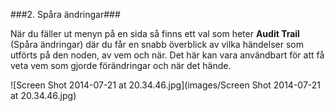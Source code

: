 ###2. Spåra ändringar###

När du fäller ut menyn på en sida så finns ett val som heter **Audit Trail** (Spåra ändringar) där du får en snabb överblick av vilka händelser som utförts på den noden, av vem och när. Det här kan vara användbart för att få veta vem som gjorde förändringar och när det hände.


![Screen Shot 2014-07-21 at 20.34.46.jpg](images/Screen Shot 2014-07-21 at 20.34.46.jpg)